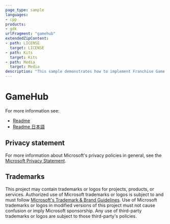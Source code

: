```yaml
---
page_type: sample
languages:
- cpp
products:
- gdk
urlFragment: "gamehub"
extendedZipContent:
- path: LICENSE
  target: LICENSE
- path: Kits
  target: Kits
- path: Media
  target: Media
description: "This sample demonstrates how to implement Franchise Game Hub."
---
```


# GameHub

For more information see: 
- [Readme](https://github.com/microsoft/Xbox-GDK-Samples/blob/main/Samples/Live/GameHub/readme_en-us.md)
- [Readme 日本語](https://github.com/microsoft/Xbox-GDK-Samples/blob/main/Samples/Live/GameHub/readme_ja-jp.md)

## Privacy statement

For more information about Microsoft's privacy policies in general, see the [Microsoft Privacy Statement](https://privacy.microsoft.com/privacystatement/).

## Trademarks

This project may contain trademarks or logos for projects, products, or services. Authorized use of Microsoft trademarks or logos is subject to and must follow [Microsoft's Trademark & Brand Guidelines](https://www.microsoft.com/en-us/legal/intellectualproperty/trademarks/usage/general). Use of Microsoft trademarks or logos in modified versions of this project must not cause confusion or imply Microsoft sponsorship. Any use of third-party trademarks or logos are subject to those third-party's policies.
